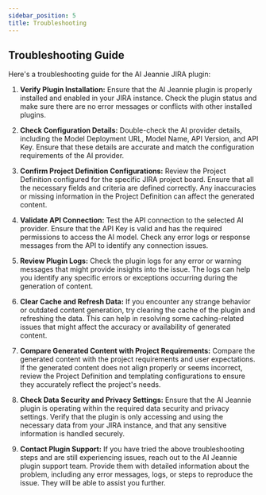 ```yaml
---
sidebar_position: 5
title: Troubleshooting
---
```


## Troubleshooting Guide

Here's a troubleshooting guide for the AI Jeannie JIRA plugin:

1. **Verify Plugin Installation:** Ensure that the AI Jeannie plugin is properly installed and enabled in your JIRA instance. Check the plugin status and make sure there are no error messages or conflicts with other installed plugins.

2. **Check Configuration Details:** Double-check the AI provider details, including the Model Deployment URL, Model Name, API Version, and API Key. Ensure that these details are accurate and match the configuration requirements of the AI provider.

3. **Confirm Project Definition Configurations:** Review the Project Definition configured for the specific JIRA project board. Ensure that all the necessary fields and criteria are defined correctly. Any inaccuracies or missing information in the Project Definition can affect the generated content.

4. **Validate API Connection:** Test the API connection to the selected AI provider. Ensure that the API Key is valid and has the required permissions to access the AI model. Check any error logs or response messages from the API to identify any connection issues.

5. **Review Plugin Logs:** Check the plugin logs for any error or warning messages that might provide insights into the issue. The logs can help you identify any specific errors or exceptions occurring during the generation of content.

6. **Clear Cache and Refresh Data:** If you encounter any strange behavior or outdated content generation, try clearing the cache of the plugin and refreshing the data. This can help in resolving some caching-related issues that might affect the accuracy or availability of generated content.

7. **Compare Generated Content with Project Requirements:** Compare the generated content with the project requirements and user expectations. If the generated content does not align properly or seems incorrect, review the Project Definition and templating configurations to ensure they accurately reflect the project's needs.

8. **Check Data Security and Privacy Settings:** Ensure that the AI Jeannie plugin is operating within the required data security and privacy settings. Verify that the plugin is only accessing and using the necessary data from your JIRA instance, and that any sensitive information is handled securely.

9. **Contact Plugin Support:** If you have tried the above troubleshooting steps and are still experiencing issues, reach out to the AI Jeannie plugin support team. Provide them with detailed information about the problem, including any error messages, logs, or steps to reproduce the issue. They will be able to assist you further.

